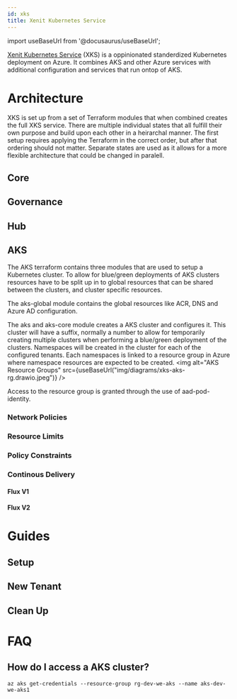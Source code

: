 ```yaml
---
id: xks
title: Xenit Kubernetes Service
---
```


import useBaseUrl from '@docusaurus/useBaseUrl';

[Xenit Kubernetes Service](https://xenit.se/it-tjanster/kubernetes-service/) (XKS) is a oppinionated standerdized Kubernetes deployment on Azure. It combines AKS and other
Azure services with additional configuration and services that run ontop of AKS.

# Architecture
XKS is set up from a set of Terraform modules that when combined creates the full XKS service. There are multiple individual states that all fulfill their own purpose and build
upon each other in a heirarchal manner. The first setup requires applying the Terraform in the correct order, but after that ordering should not matter. Separate states are used
as it allows for a more flexible architecture that could be changed in paralell.

## Core

## Governance

## Hub

## AKS
The AKS terraform contains three modules that are used to setup a Kubernetes cluster. To allow for blue/green deployments of AKS clusters resources have to be split up in to
global resources that can be shared between the clusters, and cluster specific resources.

The aks-global module contains the global resources like ACR, DNS and Azure AD configuration.

The aks and aks-core module creates a AKS cluster and configures it. This cluster will have a suffix, normally a number to allow for temporarily creating multiple clusters
when performing a blue/green deployment of the clusters. Namespaces will be created in the cluster for each of the configured tenants. Each namespaces is linked to a resource
group in Azure where namespace resources are expected to be created.
<img alt="AKS Resource Groups" src={useBaseUrl("img/diagrams/xks-aks-rg.drawio.jpeg")} />

Access to the resource group is granted through the use of aad-pod-identity.

### Network Policies

### Resource Limits

### Policy Constraints

### Continous Delivery
#### Flux V1
#### Flux V2


# Guides
## Setup
## New Tenant
## Clean Up

# FAQ
## How do I access a AKS cluster?
```
az aks get-credentials --resource-group rg-dev-we-aks --name aks-dev-we-aks1
```
